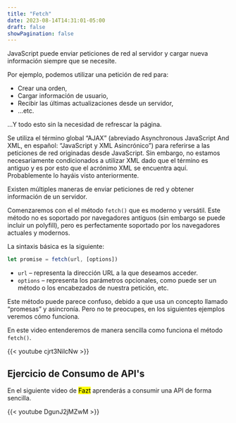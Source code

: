 ```yaml
---
title: "Fetch"
date: 2023-08-14T14:31:01-05:00
draft: false
showPagination: false
---
```




JavaScript puede enviar peticiones de red al servidor y cargar nueva información siempre que se necesite.

Por ejemplo, podemos utilizar una petición de red para:

- Crear una orden,
- Cargar información de usuario,
- Recibir las últimas actualizaciones desde un servidor,
- …etc.

…Y todo esto sin la necesidad de refrescar la página.

Se utiliza el término global “AJAX” (abreviado Asynchronous JavaScript And XML, en español: “JavaScript y XML Asincrónico”) para referirse a las peticiones de red originadas desde JavaScript. Sin embargo, no estamos necesariamente condicionados a utilizar XML dado que el término es antiguo y es por esto que el acrónimo XML se encuentra aquí. Probablemente lo hayáis visto anteriormente.

Existen múltiples maneras de enviar peticiones de red y obtener información de un servidor.

Comenzaremos con el el método `fetch()` que es moderno y versátil. Este método no es soportado por navegadores antiguos (sin embargo se puede incluir un polyfill), pero es perfectamente soportado por los navegadores actuales y modernos.

La sintaxis básica es la siguiente:

```js
let promise = fetch(url, [options])
```

- `url` – representa la dirección URL a la que deseamos acceder.
- `options` – representa los parámetros opcionales, como puede ser un método o los encabezados de nuestra petición, etc.

Este método puede parece confuso, debido a que usa un concepto llamado “promesas” y asincronía. Pero no te preocupes, en los siguientes ejemplos veremos cómo funciona.

En este video entenderemos de manera sencilla como funciona el método `fetch()`.

{{< youtube cjrt3NilcNw >}}

## Ejercicio de Consumo de API's

En el siguiente video de <mark>Fazt</mark> aprenderás a consumir una API de forma sencilla.

{{< youtube DgunJ2jMZwM >}}